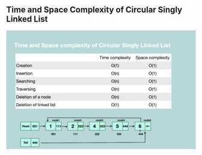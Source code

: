 ## Time and Space Complexity of Circular Singly Linked List

![Circualr Singly Linked List](./../../../assets/circular_linkedlist.png)